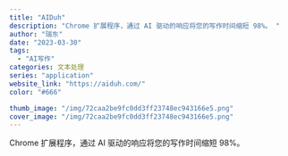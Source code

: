 ```yaml
---
title: "AIDuh"
description: "Chrome 扩展程序，通过 AI 驱动的响应将您的写作时间缩短 98%。 "
author: "瑞东"
date: "2023-03-30"
tags:
  - "AI写作"
categories: 文本处理
series: "application"
website_link: "https://aiduh.com/"
color: "#666"

thumb_image: "/img/72caa2be9fc0dd3ff23748ec943166e5.png"
cover_image: "/img/72caa2be9fc0dd3ff23748ec943166e5.png"
---
```


Chrome 扩展程序，通过 AI 驱动的响应将您的写作时间缩短 98%。 